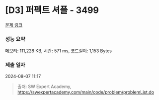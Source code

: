 # [D3] 퍼펙트 셔플 - 3499 

[문제 링크](https://swexpertacademy.com/main/code/problem/problemDetail.do?contestProbId=AWGsRbk6AQIDFAVW) 

### 성능 요약

메모리: 111,228 KB, 시간: 571 ms, 코드길이: 1,153 Bytes

### 제출 일자

2024-08-07 11:17



> 출처: SW Expert Academy, https://swexpertacademy.com/main/code/problem/problemList.do